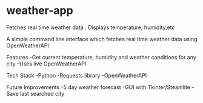 # weather-app
Fetches real time weather data . Displays temperature, humidity,etc

A simple command line interface which fetches real time weather data using OpenWeatherAPI

Features
-Get current temperature, humidity and weather conditions for any city
-Uses live OpenWeatherAPI

Tech Stack
-Python
-Requests library
-OpenWeatherAPI

Future Improvements
-5 day weather forecast
-GUI with Tkinter/Steamlite
-Save last searched city
